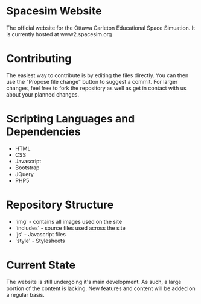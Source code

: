 # Spacesim Website

The official website for the Ottawa Carleton Educational Space Simuation. It is currently hosted at www2.spacesim.org

# Contributing

The easiest way to contribute is by editing the files directly. You can then use the "Propose file change" button to suggest a commit. For larger changes, feel free to fork the repository as well as get in contact with us about your planned changes.

# Scripting Languages and Dependencies

 - HTML
 - CSS
 - Javascript
 - Bootstrap
 - JQuery
 - PHP5

 # Repository Structure

 - 'img' - contains all images used on the site
 - 'includes' - source files used across the site
 - 'js' - Javascript files
 - 'style' - Stylesheets

 # Current State

 The website is still undergoing it's main development. As such, a large portion of the content is lacking. New features and content will be added on a regular basis.
